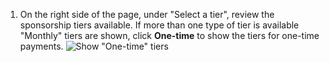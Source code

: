 1. On the right side of the page, under "Select a tier", review the sponsorship tiers available. If more than one type of tier is available "Monthly" tiers are shown, click **One-time** to show the tiers for one-time payments.
   ![Show "One-time" tiers](/assets/images/help/sponsors/show-one-time-tiers.png)
